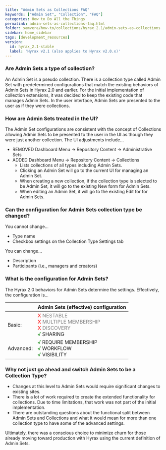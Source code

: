 ```yaml
---
title: "Admin Sets as Collections FAQ"
keywords: ["Admin Set", "Collection", "FAQ"]
categories: How to Do All the Things
permalink: admin-sets-as-collections-faq.html
folder: samvera/how-to/collections/hyrax_2.1/admin-sets-as-collections.md
sidebar: home_sidebar
tags: [development_resources]
version:
  id: hyrax_2.1-stable
  label: 'Hyrax v2.1 (also applies to Hyrax v2.0.x)'
---
```


### Are Admin Sets a type of collection?

An Admin Set is a pseudo collection.  There is a collection type called Admin Set with predetermined configurations that match the existing behaviors of Admin Sets in Hyrax 2.0 and earlier.  For the initial implementation of collection extensions, it was decided to keep the existing code that manages Admin Sets.  In the user interface, Admin Sets are presented to the user as if they were collections.  

### How are Admin Sets treated in the UI?

The Admin Set configurations are consistent with the concept of Collections allowing Admin Sets to be presented to the user in the UI as though they were just another collection.  The UI adjustments include...

* REMOVED Dashboard Menu → Repository Content → Administrative Sets
* ADDED Dashboard Menu → Repository Content → Collections
  * Lists collections of all types including Admin Sets.
  * Clicking an Admin Set will go to the current UI for managing an Admin Set.
  * When creating a new collection, if the collection type is selected to be Admin Set, it will go to the existing New form for Admin Sets.  
  * When editing an Admin Set, it will go to the existing Edit for for Admin Sets.

### Can the configuration for Admin Sets collection type be changed?

You cannot change...
* Type name
* Checkbox settings on the Collection Type Settings tab

You can change...
* Description
* Participants (i.e., managers and creators)

### What is the configuration for Admin Sets?

The Hyrax 2.0 behaviors for Admin Sets determine the settings.  Effectively, the configuration is...

| | Admin Sets (effective) configuration |
| --- | ------------------------------------ |
| Basic: | <font color='red'>X</font> <font color='grey'>NESTABLE</font><br><font color='red'>X</font> <font color='grey'>MULTIPLE MEMBERSHIP</font><br><font color='red'>X</font> <font color='grey'>DISCOVERY</font><br><font color='green'>√</font> SHARING |
| Advanced: | <font color='green'>√</font> REQUIRE MEMBERSHIP<br><font color='green'>√</font> WORKFLOW<br><font color='green'>√</font> VISIBILITY |

### Why not just go ahead and switch Admin Sets to be a Collection Type?

* Changes at this level to Admin Sets would require significant changes to existing sites.
* There is a lot of work required to create the extended functionality for collections. Due to time limitations, that work was not part of the initial implementation.
* There are outstanding questions about the functional split between Admin Sets and Collections and what it would mean for more than one collection type to have some of the advanced settings.

Ultimately, there was a conscious choice to minimize churn for those already moving toward production with Hyrax using the current definition of Admin Sets.
